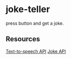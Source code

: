 # joke-teller
press button and get a joke. 
## Resources
[Text-to-speech API](https://www.voicerss.org//api/)
[Joke API](https://sv443.net/jokeapi/v2/)